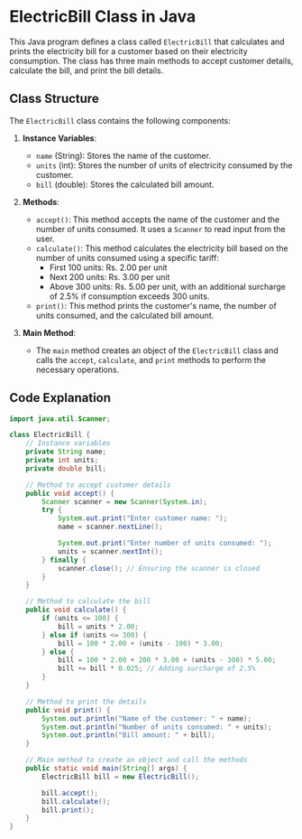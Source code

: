 # ElectricBill Class in Java

This Java program defines a class called `ElectricBill` that calculates and prints the electricity bill for a customer based on their electricity consumption. The class has three main methods to accept customer details, calculate the bill, and print the bill details.

## Class Structure

The `ElectricBill` class contains the following components:

1. **Instance Variables**:
    - `name` (String): Stores the name of the customer.
    - `units` (int): Stores the number of units of electricity consumed by the customer.
    - `bill` (double): Stores the calculated bill amount.

2. **Methods**:
    - `accept()`: This method accepts the name of the customer and the number of units consumed. It uses a `Scanner` to read input from the user.
    - `calculate()`: This method calculates the electricity bill based on the number of units consumed using a specific tariff:
        - First 100 units: Rs. 2.00 per unit
        - Next 200 units: Rs. 3.00 per unit
        - Above 300 units: Rs. 5.00 per unit, with an additional surcharge of 2.5% if consumption exceeds 300 units.
    - `print()`: This method prints the customer's name, the number of units consumed, and the calculated bill amount.

3. **Main Method**:
    - The `main` method creates an object of the `ElectricBill` class and calls the `accept`, `calculate`, and `print` methods to perform the necessary operations.

## Code Explanation

```java
import java.util.Scanner;

class ElectricBill {
    // Instance variables
    private String name;
    private int units;
    private double bill;

    // Method to accept customer details
    public void accept() {
        Scanner scanner = new Scanner(System.in);
        try {
            System.out.print("Enter customer name: ");
            name = scanner.nextLine();

            System.out.print("Enter number of units consumed: ");
            units = scanner.nextInt();
        } finally {
            scanner.close(); // Ensuring the scanner is closed
        }
    }

    // Method to calculate the bill
    public void calculate() {
        if (units <= 100) {
            bill = units * 2.00;
        } else if (units <= 300) {
            bill = 100 * 2.00 + (units - 100) * 3.00;
        } else {
            bill = 100 * 2.00 + 200 * 3.00 + (units - 300) * 5.00;
            bill += bill * 0.025; // Adding surcharge of 2.5%
        }
    }

    // Method to print the details
    public void print() {
        System.out.println("Name of the customer: " + name);
        System.out.println("Number of units consumed: " + units);
        System.out.println("Bill amount: " + bill);
    }

    // Main method to create an object and call the methods
    public static void main(String[] args) {
        ElectricBill bill = new ElectricBill();

        bill.accept();
        bill.calculate();
        bill.print();
    }
}
